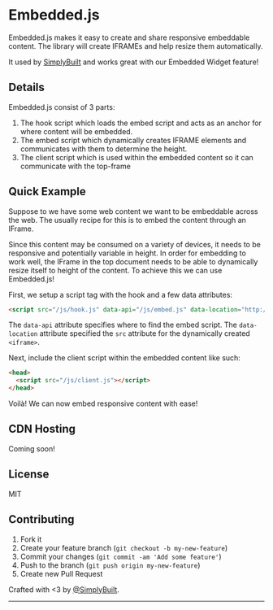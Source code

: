 # Embedded.js

Embedded.js makes it easy to create and share responsive embeddable content.
The library will create IFRAMEs and help resize them automatically.

It used by [SimplyBuilt](https://www.simplybuilt.com/) and works great
with our Embedded Widget feature!

## Details

Embedded.js consist of 3 parts:

1. The hook script which loads the embed script and acts as an anchor for
   where content will be embedded.
2. The embed script which dynamically creates IFRAME elements and communicates
   with them to determine the height.
3. The client script which is used within the embedded content
   so it can communicate with the top-frame

## Quick Example

Suppose to we have some web content we want to be embeddable across the
web. The usually recipe for this is to embed the content through an IFrame.

Since this content may be consumed on a variety of devices, it needs to
be responsive and potentially variable in height. In order for embedding
to work well, the IFrame in the top document needs to be able to
dynamically resize itself to height of the content. To achieve this we can
use Embedded.js!

First, we setup a script tag with the hook and a few data attributes:

```html
<script src="/js/hook.js" data-api="/js/embed.js" data-location="http://example.com/embeddable-content"></script>
```

The `data-api` attribute specifies where to find the embed script. 
The `data-location` attribute specified the `src` attribute for the
dynamically created `<iframe>`.

Next, include the client script within the embedded content like such:

```html
<head>
  <script src="/js/client.js"></script>
</head>
```

Voilà! We can now embed responsive content with ease!

## CDN Hosting

Coming soon!

## License

MIT

## Contributing

1. Fork it
2. Create your feature branch (`git checkout -b my-new-feature`)
3. Commit your changes (`git commit -am 'Add some feature'`)
4. Push to the branch (`git push origin my-new-feature`)
5. Create new Pull Request

Crafted with <3 by [@SimplyBuilt](https://twitter.com/SimplyBuilt).

***
